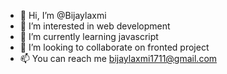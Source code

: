 - 👋 Hi, I’m @Bijaylaxmi
- 👀 I’m interested in web development 
- 🌱 I’m currently learning javascript 
- 💞️ I’m looking to collaborate on fronted project 
- 📫 You can reach me bijaylaxmi1711@gmail.com

<!---
Bijaylaxmi17/Bijaylaxmi17 is a ✨ special ✨ repository because its `README.md` (this file) appears on your GitHub profile.
You can click the Preview link to take a look at your changes.
--->
